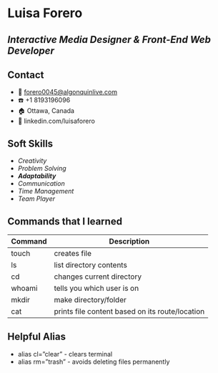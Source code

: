 # Luisa Forero
## _Interactive Media Designer & Front-End Web Developer_

## Contact

* :email: forero0045@algonquinlive.com
* :telephone: +1 8193196096
* :house: Ottawa, Canada
* :cherries: linkedin.com/luisaforero

## Soft Skills 

* _Creativity_
* _Problem Solving_
* **_Adaptability_**
* _Communication_
* _Time Management_
* _Team Player_

## Commands that I learned 


| Command | Description |
| ------ | ------ |
| touch | creates file |
| ls | list directory contents |
| cd | changes current directory |
| whoami | tells you which user is on |
| mkdir | make directory/folder |
| cat | prints file content based on its route/location |

## Helpful Alias 

* alias cl=”clear” - clears terminal 
* alias rm=”trash”  - avoids deleting files permanently
